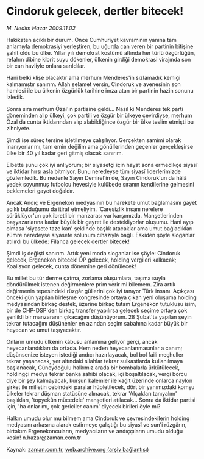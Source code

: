 # Cindoruk gelecek, dertler bitecek!

*M. Nedim Hazar 2009.11.02*

<tr><td class="metin" colspan="2" style="padding-top: 20px; padding-left: 5px; ">Hakikaten acıklı bir durum. Önce Cumhuriyet kavramının yanına tam anlamıyla demokrasiyi yerleştiren, bu uğurda can veren bir partinin bitişine şahit oldu bu ülke. Yıllar yılı demokrat kostümü altında her türlü özgürlüğün, refahın dibine kibrit suyu dökenler, ülkenin girdiği demokrasi virajında son bir can havliyle onlara sarıldılar.</td></tr><tr><td class="metin" colspan="2" style="padding-top: 20px; padding-left: 5px; "><p>Hani belki klişe olacaktır ama merhum Menderes'in sızlamadık kemiği kalmamıştır sanırım. Allah selamet versin, Cindoruk ve avenesinin son hamlesi ile bu ülkenin özgürlük tarihine imza atan bir partinin hazin sonunu izledik.
<p>Sonra sıra merhum Özal'ın partisine geldi... Nasıl ki Menderes tek parti döneminden alıp ülkeyi, çok partili ve özgür bir ülkeye çevirdiyse, merhum Özal da cunta iktidarından alıp alabildiğince özgür bir ülke teslim etmişti bu zihniyete.
<p>Şimdi ise süreç tersine işletilmeye çalışılıyor. Gerçekten samimi olarak inanıyorlar mı, tam emin değilim ama gönüllerinden geçenler gerçekleşirse ülke bir 40 yıl kadar geri gitmiş olacak sanırım.
<p>Elbette şunu çok iyi anlıyorum; bir siyasetçi için hayat sona ermedikçe siyasî ve iktidar hırsı asla bitmiyor. Bunu neredeyse tüm siyasî liderlerimizde gözlemledik. Bu nedenle Sayın Demirel'in de, Sayın Cindoruk'un da hâlâ yedek soyunmuş futbolcu hevesiyle kulübede sıranın kendilerine gelmesini beklemeleri gayet doğaldır.
<p>Ancak Andıç ve Ergenekon medyasının bu harekete umut bağlamasını gayet acıklı bulduğumu da itiraf etmeliyim. 'Çaresizlik insanı nerelere sürüklüyor'un çok ibretli bir manzarası var karşımızda. Manşetlerinden başyazarlarına kadar büyük bir gayret ile destekliyorlar oluşumu. Hani ayıp olmasa 'siyasete taze kan' şeklinde başlık atacaklar ama umut bağladıkları zümre neredeyse siyasete solunum cihazıyla bağlı. Eskiden şöyle sloganlar atılırdı bu ülkede: Filanca gelecek dertler bitecek!
<p>Şimdi iş değişti sanırım. Artık yeni moda sloganlar ise şöyle: Cindoruk gelecek, Ergenekon bitecek! DP gelecek, holding vergileri kalkacak; Koalisyon gelecek, cunta dönemine geri dönülecek!
<p>Bu millet bu tür derme çatma, zorlama oluşumlara, taşıma suyla döndürülmek istenen değirmenlere prim verir mi bilemem. Zira artık değirmenin tepesindeki rüzgâr güllerini çok iyi tanıyor Türk insanı. Açıkçası önceki gün yapılan birleşme kongresinde ortaya çıkan yeni oluşuma holding medyasından birkaç destek, üzerine birkaç tutam Ergenekon tutuklusu isim, bir de CHP-DSP'den birkaç transfer yapılırsa gelecek seçime ortaya çok şenlikli bir manzaranın çıkacağını düşünüyorum. 28 Şubat'ta yapılan şeyin tekrar tutacağını düşünenler en azından seçim sabahına kadar büyük bir heyecan ve umut taşıyacaktır.
<p>Onların umudu ülkenin kâbusu anlamına geliyor gerçi, ancak heyecanlandıkları da ortada. Hem neden heyecanlanmasınlar a canım; düşünsenize isteyen istediği andıcı hazırlayacak, bol bol faili meçhuller tekrar yaşanacak, yer altındaki silahlar tekrar suikastlarda kullanılmaya başlanacak, Güneydoğulu halkımız arada bir bombalarla ürkütülecek, holdingçi medya tekrar banka sahibi olacak, içi boşaltılacak, vergi borcu diye bir şey kalmayacak, kurşun kalemler ile kağıt üzerinde onlarca naylon şirket ile milletin cebindeki paralar hüpletilecek, dört bir yanımızdaki komşu ülkeler tekrar düşman statüsüne alınacak, tekrar 'Alçakları tanıyalım' başlıkları, 'topyekûn mücedele' manşetleri atılacak... Sonra da iktidar partisi için, 'ha onlar mı, çok gericiler canım' diyecek birileri öyle mi?
<p>Halkın umudu olur mu bilmem ama Cindoruk ve çevresindekilerin holding medyasını arkasına alarak estirmeye çalıştığı bu siyasî ve sun'i rüzgârın, birtakım Ergenekoncuların, medyacıların ve andıççıların umudu olduğu kesin! n.hazar@zaman.com.tr <br/></p></p></p></p></p></p></p></p></p></td></tr>

Kaynak: [zaman.com.tr](http://zaman.com.tr/yazar.do?yazino=910505), [web.archive.org (arşiv bağlantısı)](http://web.archive.org/web/20100110080123/http://www.zaman.com.tr:80/yazar.do?yazino=910505)
